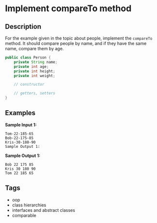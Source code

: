 # Implement compareTo method

## Description
For the example given in the topic about people, implement the `compareTo` method. It should compare people by name, and if they have the same name, compare them by age.

```java
public class Person {
    private String name;
    private int age;
    private int height;
    private int weight;

    // constructor

    // getters, setters
}
```

## Examples
**Sample Input 1:**
```console
Tom-22-185-65
Bob-22-175-85
Kris-30-180-90
Sample Output 1:
```

**Sample Output 1:**
```console
Bob 22 175 85
Kris 30 180 90
Tom 22 185 65
```

## Tags
- oop
- class hierarchies
- interfaces and abstract classes
- comparable